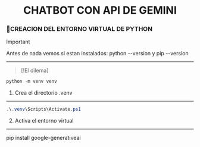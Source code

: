 <h1 align=center> CHATBOT CON API DE GEMINI</h1>

### 🔹CREACION DEL ENTORNO VIRTUAL DE PYTHON

> [!IMPORTANT]
> Antes de nada vemos si estan instalados: python --version y pip --version

---

> [!El dilema]

```powershell
python -m venv venv
```
1. Crea el directorio .venv

---

```powershell
.\.venv\Scripts\Activate.ps1
```
2. Activa el entorno virtual

---


pip install google-generativeai

